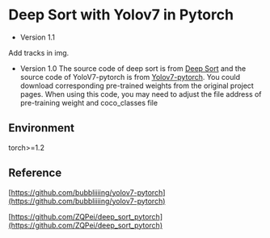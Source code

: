 # Deep Sort with Yolov7 in Pytorch

- Version 1.1

Add tracks in img.

- Version 1.0
The source code of deep sort is from [Deep Sort](https://github.com/ZQPei/deep_sort_pytorch) and the source code of YoloV7-pytorch is from [Yolov7-pytorch](https://github.com/bubbliiiing/yolov7-pytorch). You could download corresponding pre-trained weights from the original project pages. 
When using this code, you may need to adjust the file address of pre-training weight and coco_classes file

## Environment

torch>=1.2

## Reference

[https://github.com/bubbliiiing/yolov7-pytorch](https://github.com/bubbliiiing/yolov7-pytorch)

[https://github.com/ZQPei/deep_sort_pytorch](https://github.com/ZQPei/deep_sort_pytorch)


